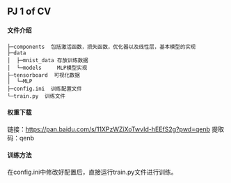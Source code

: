 ## PJ 1 of CV
#### 文件介绍
```
├─components  包括激活函数，损失函数，优化器以及线性层，基本模型的实现
├─data
│  ├─mnist_data 存放训练数据
│  └─models     MLP模型实现
├─tensorboard  可视化数据
│  └─MLP 
├─config.ini  训练配置文件
└─train.py  训练文件
```
#### 权重下载
链接：https://pan.baidu.com/s/11XPzWZiXoTwvId-hEEfS2g?pwd=qenb 
提取码：qenb 

#### 训练方法
在config.ini中修改好配置后，直接运行train.py文件进行训练。

